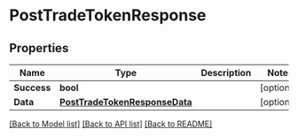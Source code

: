 # PostTradeTokenResponse

## Properties

Name | Type | Description | Notes
------------ | ------------- | ------------- | -------------
**Success** | **bool** |  | [optional] 
**Data** | [**PostTradeTokenResponseData**](PostTradeTokenResponse_data.md) |  | [optional] 

[[Back to Model list]](../README.md#documentation-for-models) [[Back to API list]](../README.md#documentation-for-api-endpoints) [[Back to README]](../README.md)



